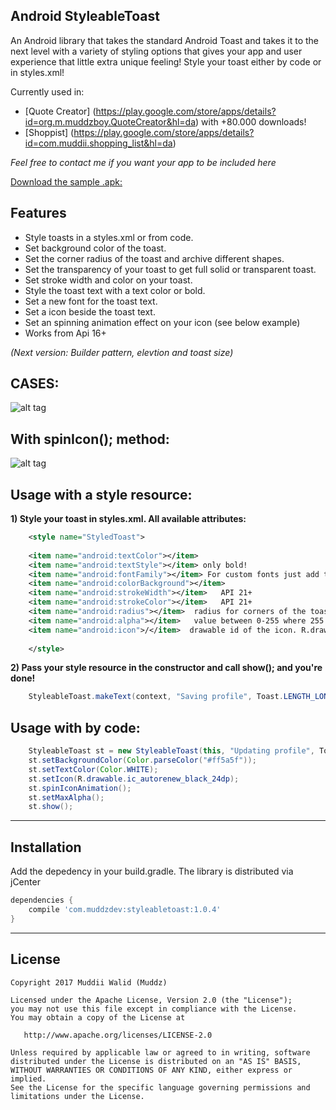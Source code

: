 ## Android StyleableToast

An Android library that takes the standard Android Toast and takes it to the next level with a variety of styling options that gives your app and user experience that little extra unique feeling! Style your toast either by code or in styles.xml!


Currently used in:
- [Quote Creator] (https://play.google.com/store/apps/details?id=org.m.muddzboy.QuoteCreator&hl=da) with +80.000 downloads!
- [Shoppist] (https://play.google.com/store/apps/details?id=com.muddii.shopping_list&hl=da)

*Feel free to contact me if you want your app to be included here*

<a href="https://github.com/Muddz/StyleableToast/raw/master/sample.apk">Download the sample .apk: </a>


## Features

- Style toasts in a styles.xml or from code.
- Set background color of the toast.
- Set the corner radius of the toast and archive different shapes.
- Set the transparency of your toast to get full solid or transparent toast.
- Set stroke width and color on your toast.
- Style the toast text with a text color or bold.
- Set a new font for the toast text.
- Set a icon beside the toast text.
- Set an spinning animation effect on your icon (see below example)
- Works from Api 16+

*(Next version: Builder pattern, elevtion and toast size)*

## CASES:
![alt tag](https://github.com/Muddz/StyleableToast/blob/master/showcase.png)

## With spinIcon(); method:
![alt tag](https://media.giphy.com/media/hoq66naJQkECI/giphy.gif)


## Usage with a style resource:


**1) Style your toast in styles.xml. All available attributes:**
```xml
    <style name="StyledToast">
    
    <item name="android:textColor"></item>
    <item name="android:textStyle"></item> only bold!
    <item name="android:fontFamily"></item> For custom fonts just add the path -> fonts/myfont.ttf
    <item name="android:colorBackground"></item>
    <item name="android:strokeWidth"></item>   API 21+
    <item name="android:strokeColor"></item>   API 21+
    <item name="android:radius"></item>  radius for corners of the toast shape
    <item name="android:alpha"></item>   value between 0-255 where 255 is full solid
    <item name="android:icon">/</item>  drawable id of the icon. R.drawable.xx
        
    </style>
```

**2) Pass your style resource in the constructor and call show(); and you're done!**

```java
    StyleableToast.makeText(context, "Saving profile", Toast.LENGTH_LONG, R.style.StyledToast).show();
```
## Usage with by code:
```java
    StyleableToast st = new StyleableToast(this, "Updating profile", Toast.LENGTH_SHORT);
    st.setBackgroundColor(Color.parseColor("#ff5a5f"));
    st.setTextColor(Color.WHITE);
    st.setIcon(R.drawable.ic_autorenew_black_24dp);
    st.spinIconAnimation();  
    st.setMaxAlpha();
    st.show();
```
-----
    
## Installation

Add the depedency in your build.gradle. The library is distributed via jCenter

```groovy
dependencies {
    compile 'com.muddzdev:styleabletoast:1.0.4'   
}
```
 ----

## License

    Copyright 2017 Muddii Walid (Muddz)

    Licensed under the Apache License, Version 2.0 (the "License");
    you may not use this file except in compliance with the License.
    You may obtain a copy of the License at

       http://www.apache.org/licenses/LICENSE-2.0

    Unless required by applicable law or agreed to in writing, software
    distributed under the License is distributed on an "AS IS" BASIS,
    WITHOUT WARRANTIES OR CONDITIONS OF ANY KIND, either express or implied.
    See the License for the specific language governing permissions and
    limitations under the License.
